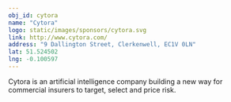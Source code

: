 ```yaml
---
obj_id: cytora
name: "Cytora"
logo: static/images/sponsors/cytora.svg
link: http://www.cytora.com/
address: "9 Dallington Street, Clerkenwell, EC1V 0LN"
lat: 51.524502
lng: -0.100597
---
```

Cytora is an artificial intelligence company building a new way for commercial insurers to target, select and price risk.
